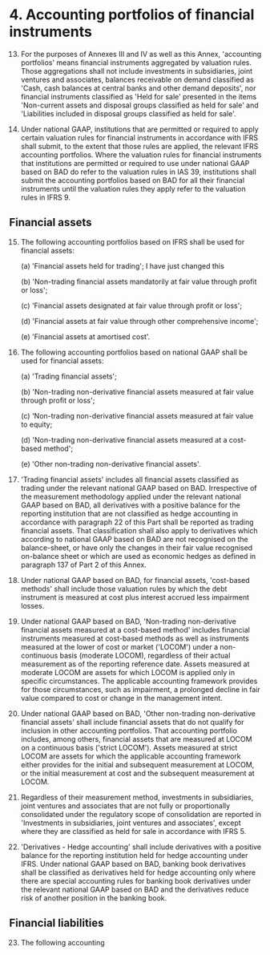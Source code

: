 # 4. Accounting portfolios of financial instruments

13. For the purposes of Annexes III and IV as well as this Annex, 'accounting portfolios' means financial instruments aggregated by valuation rules. Those aggregations shall not include investments in subsidiaries, joint ventures and associates, balances receivable on demand classified as 'Cash, cash balances at central banks and other demand deposits', nor financial instruments classified as 'Held for sale' presented in the items 'Non-current assets and disposal groups classified as held for sale' and 'Liabilities included in disposal groups classified as held for sale'.

14. Under national GAAP, institutions that are permitted or required to apply certain valuation rules for financial instruments in accordance with IFRS shall submit, to the extent that those rules are applied, the relevant IFRS accounting portfolios. Where the valuation rules for financial instruments that institutions are permitted or required to use under national GAAP based on BAD do refer to the valuation rules in IAS 39, institutions shall submit the accounting portfolios based on BAD for all their financial instruments until the valuation rules they apply refer to the valuation rules in IFRS 9.

## Financial assets

15. The following accounting portfolios based on IFRS shall be used for financial assets:

      (a) 'Financial assets held for trading'; I have just changed this

      (b) 'Non-trading financial assets mandatorily at fair value through profit or loss';

      (c) 'Financial assets designated at fair value through profit or loss';

      (d) 'Financial assets at fair value through other comprehensive income';

      (e) 'Financial assets at amortised cost'.

16. The following accounting portfolios based on national GAAP shall be used for financial assets:

      (a) 'Trading financial assets';

      (b) 'Non-trading non-derivative financial assets measured at fair value through profit or loss';

      (c) 'Non-trading non-derivative financial assets measured at fair value to equity;

      (d) 'Non-trading non-derivative financial assets measured at a cost-based method';

      (e) 'Other non-trading non-derivative financial assets'.

17. 'Trading financial assets' includes all financial assets classified as trading under the relevant national GAAP based on BAD. Irrespective of the measurement methodology applied under the relevant national GAAP based on BAD, all derivatives with a positive balance for the reporting institution that are not classified as hedge accounting in accordance with paragraph 22 of this Part shall be reported as trading financial assets. That classification shall also apply to derivatives which according to national GAAP based on BAD are not recognised on the balance-sheet, or have only the changes in their fair value recognised on-balance sheet or which are used as economic hedges as defined in paragraph 137 of Part 2 of this Annex.

18. Under national GAAP based on BAD, for financial assets, 'cost-based methods' shall include those valuation rules by which the debt instrument is measured at cost plus interest accrued less impairment losses.

19. Under national GAAP based on BAD, 'Non-trading non-derivative financial assets measured at a cost-based method' includes financial instruments measured at cost-based methods as well as instruments measured at the lower of cost or market ('LOCOM') under a non-continuous basis (moderate LOCOM), regardless of their actual measurement as of the reporting reference date. Assets measured at moderate LOCOM are assets for which LOCOM is applied only in specific circumstances. The applicable accounting framework provides for those circumstances, such as impairment, a prolonged decline in fair value compared to cost or change in the management intent.

20. Under national GAAP based on BAD, 'Other non-trading non-derivative financial assets' shall include financial assets that do not qualify for inclusion in other accounting portfolios. That accounting portfolio includes, among others, financial assets that are measured at LOCOM on a continuous basis ('strict LOCOM'). Assets measured at strict LOCOM are assets for which the applicable accounting framework either provides for the initial and subsequent measurement at LOCOM, or the initial measurement at cost and the subsequent measurement at LOCOM.

21. Regardless of their measurement method, investments in subsidiaries, joint ventures and associates that are not fully or proportionally consolidated under the regulatory scope of consolidation are reported in 'Investments in subsidiaries, joint ventures and associates', except where they are classified as held for sale in accordance with IFRS 5.

22. 'Derivatives - Hedge accounting' shall include derivatives with a positive balance for the reporting institution held for hedge accounting under IFRS. Under national GAAP based on BAD, banking book derivatives shall be classified as derivatives held for hedge accounting only where there are special accounting rules for banking book derivatives under the relevant national GAAP based on BAD and the derivatives reduce risk of another position in the banking book.

## Financial liabilities

23. The following accounting